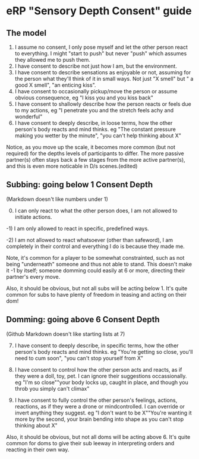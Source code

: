 # eRP "Sensory Depth Consent" guide

## The model

1. I assume no consent, I only pose myself and let the other person react to everything. I might "start to push" but never "push" which assumes they allowed me to push them.
2. I have consent to describe not just how I am, but the environment.
3. I have consent to describe sensations as enjoyable or not, assuming for the person what they'll think of it in small ways. Not just "X smell" but " a good X smell", "an enticing kiss".
4. I have consent to occasionally pickup/move the person or assume obvious consequence, eg "I kiss you and you kiss back"
5. I have consent to shallowly describe how the person reacts or feels due to my actions, eg "I penetrate you and the stretch feels achy and wonderful"
6. I have consent to deeply describe, in loose terms, how the other person's body reacts and mind thinks. eg "The constant pressure making you wetter by the minute", "you can't help thinking about X"

Notice, as you move up the scale, it becomes more common (but not required) for the depths levels of participants to differ. The more passive partner(s) often stays back a few stages from the more active partner(s), and this is even more noticable in D/s scenes.(edited)

## Subbing: going below 1 Consent Depth

(Markdown doesn't like numbers under 1)

0. I can only react to what the other person does, I am not allowed to initiate actions.

-1) I am only allowed to react in specific, predefined ways.

-2) I am not allowed to react whatsoever (other than safeword), I am completely in their control and everything I do is because they made me.

Note, it's common for a player to be somewhat constrainted, such as not being "underneath" someone and thus not able to stand. This doesn't make it -1 by itself; someone domming could easily at 6 or more, directing their partner's every move.

Also, it should be obvious, but not all subs will be acting below 1. It's quite common for subs to have plenty of freedom in teasing and acting on their dom!

## Domming: going above 6 Consent Depth

(Github Markdown doesn't like starting lists at 7)

7. I have consent to deeply describe, in specific terms, how the other person's body reacts and mind thinks. eg "You're getting so close, you'll need to cum soon", "you can't stop yourself from X"

8. I have consent to control how the other person acts and reacts, as if they were a doll, toy, pet. I can ignore their suggestions occassionally. eg "I'm so close""your body locks up, caught in place, and though you throb you simply can't climax"

9. I have consent to fully control the other person's feelings, actions, reactions, as if they were a drone or mindcontrolled. I can override or invert anything they suggest. eg "I don't want to be X""You're wanting it more by the second, your brain bending into shape as you can't stop thinking about X"

Also, it should be obvious, but not all doms will be acting above 6. It's quite common for doms to give their sub leeway in interpreting orders and reacting in their own way.
